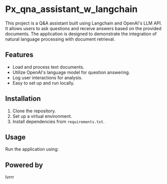 # Px_qna_assistant_w_langchain

This project is a Q&A assistant built using Langchain and OpenAI's LLM API. It allows users to ask questions and receive answers based on the provided documents. The application is designed to demonstrate the integration of natural language processing with document retrieval.

## Features

- Load and process text documents.
- Utilize OpenAI's language model for question answering.
- Log user interactions for analysis.
- Easy to set up and run locally.

## Installation

1. Clone the repository.
2. Set up a virtual environment.
3. Install dependencies from `requirements.txt`.

## Usage

Run the application using:



## Powered by
Ivrrr
